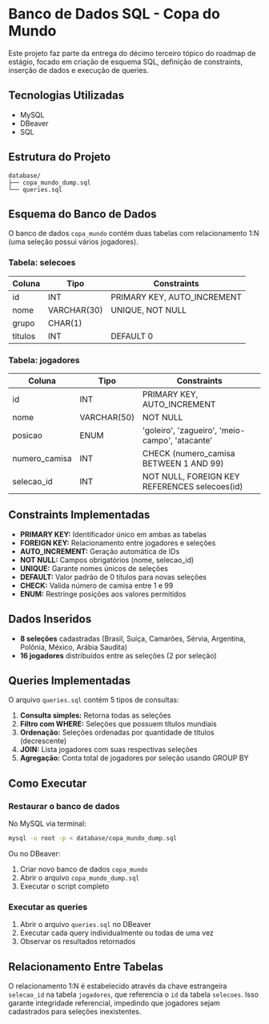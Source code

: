 # Banco de Dados SQL - Copa do Mundo

Este projeto faz parte da entrega do décimo terceiro tópico do roadmap de estágio, focado em criação de esquema SQL, definição de constraints, inserção de dados e execução de queries.

## Tecnologias Utilizadas

* MySQL
* DBeaver
* SQL

## Estrutura do Projeto
```
database/
├── copa_mundo_dump.sql
└── queries.sql
```

## Esquema do Banco de Dados

O banco de dados `copa_mundo` contém duas tabelas com relacionamento 1:N (uma seleção possui vários jogadores).

### Tabela: selecoes

| Coluna   | Tipo        | Constraints                          |
|----------|-------------|--------------------------------------|
| id       | INT         | PRIMARY KEY, AUTO_INCREMENT          |
| nome     | VARCHAR(30) | UNIQUE, NOT NULL                     |
| grupo    | CHAR(1)     |                                      |
| titulos  | INT         | DEFAULT 0                            |

### Tabela: jogadores

| Coluna         | Tipo        | Constraints                                    |
|----------------|-------------|------------------------------------------------|
| id             | INT         | PRIMARY KEY, AUTO_INCREMENT                    |
| nome           | VARCHAR(50) | NOT NULL                                       |
| posicao        | ENUM        | 'goleiro', 'zagueiro', 'meio-campo', 'atacante'|
| numero_camisa  | INT         | CHECK (numero_camisa BETWEEN 1 AND 99)         |
| selecao_id     | INT         | NOT NULL, FOREIGN KEY REFERENCES selecoes(id)  |

## Constraints Implementadas

* **PRIMARY KEY:** Identificador único em ambas as tabelas
* **FOREIGN KEY:** Relacionamento entre jogadores e seleções
* **AUTO_INCREMENT:** Geração automática de IDs
* **NOT NULL:** Campos obrigatórios (nome, selecao_id)
* **UNIQUE:** Garante nomes únicos de seleções
* **DEFAULT:** Valor padrão de 0 títulos para novas seleções
* **CHECK:** Valida número de camisa entre 1 e 99
* **ENUM:** Restringe posições aos valores permitidos

## Dados Inseridos

* **8 seleções** cadastradas (Brasil, Suíça, Camarões, Sérvia, Argentina, Polônia, México, Arábia Saudita)
* **16 jogadores** distribuídos entre as seleções (2 por seleção)

## Queries Implementadas

O arquivo `queries.sql` contém 5 tipos de consultas:

1. **Consulta simples:** Retorna todas as seleções
2. **Filtro com WHERE:** Seleções que possuem títulos mundiais
3. **Ordenação:** Seleções ordenadas por quantidade de títulos (decrescente)
4. **JOIN:** Lista jogadores com suas respectivas seleções
5. **Agregação:** Conta total de jogadores por seleção usando GROUP BY

## Como Executar

### Restaurar o banco de dados

No MySQL via terminal:
```bash
mysql -u root -p < database/copa_mundo_dump.sql
```

Ou no DBeaver:
1. Criar novo banco de dados `copa_mundo`
2. Abrir o arquivo `copa_mundo_dump.sql`
3. Executar o script completo

### Executar as queries

1. Abrir o arquivo `queries.sql` no DBeaver
2. Executar cada query individualmente ou todas de uma vez
3. Observar os resultados retornados

## Relacionamento Entre Tabelas

O relacionamento 1:N é estabelecido através da chave estrangeira `selecao_id` na tabela `jogadores`, que referencia o `id` da tabela `selecoes`. Isso garante integridade referencial, impedindo que jogadores sejam cadastrados para seleções inexistentes.
